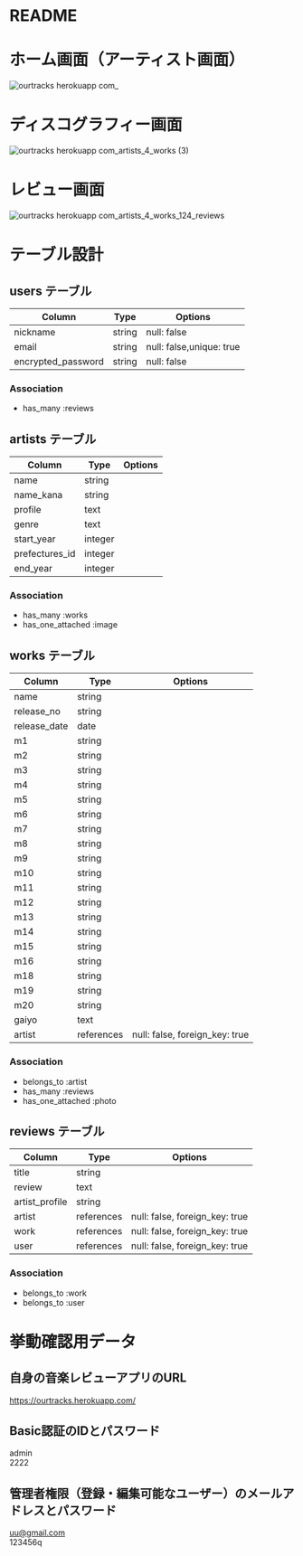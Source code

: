 # README

# ホーム画面（アーティスト画面）
![ourtracks herokuapp com_](https://user-images.githubusercontent.com/73057075/123547878-78b69100-d79d-11eb-9fad-ad7b6d6409ae.png)

# ディスコグラフィー画面
![ourtracks herokuapp com_artists_4_works (3)](https://user-images.githubusercontent.com/73057075/123548519-01363100-d7a0-11eb-8d05-ba84f79b4ea5.png)

# レビュー画面
![ourtracks herokuapp com_artists_4_works_124_reviews](https://user-images.githubusercontent.com/73057075/123547400-9a167d80-d79b-11eb-8e9b-80ff7f221497.png)



# テーブル設計

## users テーブル

| Column             | Type        | Options                  |
| ------------------ | ----------- | ------------------------ |
| nickname           | string      | null: false              |
| email              | string      | null: false,unique: true |
| encrypted_password | string      | null: false              |

### Association

- has_many :reviews


## artists テーブル

| Column         | Type       | Options                        |
| -------------- | ---------- | ------------------------------ |
| name           | string     |                                |
| name_kana      | string     |                                |
| profile        | text       |                                |
| genre          | text       |                                |
| start_year     | integer    |                                |
| prefectures_id | integer    |                                |
| end_year       | integer    |                                |

### Association

- has_many :works
- has_one_attached :image


## works テーブル

| Column       | Type       | Options                        |
| ------------ | ---------- | ------------------------------ |
| name         | string     |                                |
| release_no   | string     |                                |
| release_date | date       |                                |
| m1           | string     |                                |
| m2           | string     |                                |
| m3           | string     |                                |
| m4           | string     |                                |
| m5           | string     |                                |
| m6           | string     |                                |
| m7           | string     |                                |
| m8           | string     |                                |
| m9           | string     |                                |
| m10          | string     |                                |
| m11          | string     |                                |
| m12          | string     |                                |
| m13          | string     |                                |
| m14          | string     |                                |
| m15          | string     |                                |
| m16          | string     |                                |
| m18          | string     |                                |
| m19          | string     |                                |
| m20          | string     |                                |
| gaiyo        | text       |                                |
| artist       | references | null: false, foreign_key: true |

### Association

- belongs_to :artist
- has_many :reviews
- has_one_attached :photo


## reviews テーブル

| Column           | Type       | Options                          |
| -----------------| -----------| ---------------------------------|
| title            | string     |                                  |
| review           | text       |                                  |
| artist_profile   | string     |                                  |
| artist           | references | null: false, foreign_key: true   |
| work             | references | null: false, foreign_key: true   |
| user             | references | null: false, foreign_key: true   |

### Association

- belongs_to :work
- belongs_to :user


# 挙動確認用データ

## 自身の音楽レビューアプリのURL
https://ourtracks.herokuapp.com/

## Basic認証のIDとパスワード
admin  
2222

## 管理者権限（登録・編集可能なユーザー）のメールアドレスとパスワード
uu@gmail.com  
123456q



